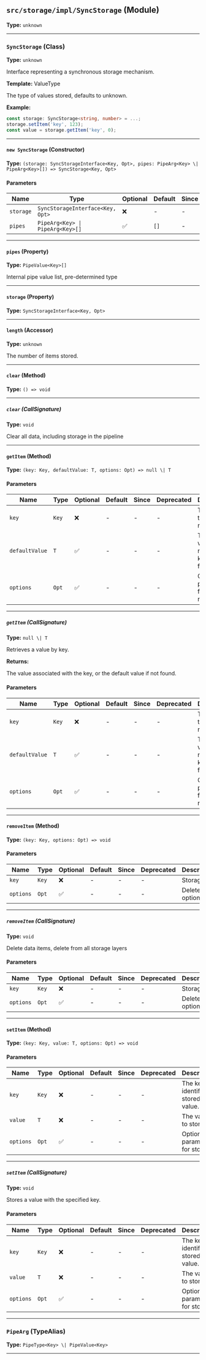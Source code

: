## `src/storage/impl/SyncStorage` (Module)

**Type:** `unknown`

---

### `SyncStorage` (Class)

**Type:** `unknown`

Interface representing a synchronous storage mechanism.

**Template:** ValueType

The type of values stored, defaults to unknown.

**Example:**

```typescript
const storage: SyncStorage<string, number> = ...;
storage.setItem('key', 123);
const value = storage.getItem('key', 0);
```

---

#### `new SyncStorage` (Constructor)

**Type:** `(storage: SyncStorageInterface<Key, Opt>, pipes: PipeArg<Key> \| PipeArg<Key>[]) => SyncStorage<Key, Opt>`

#### Parameters

| Name      | Type                             | Optional | Default | Since | Deprecated | Description |
| --------- | -------------------------------- | -------- | ------- | ----- | ---------- | ----------- |
| `storage` | `SyncStorageInterface<Key, Opt>` | ❌       | -       | -     | -          |             |
| `pipes`   | `PipeArg<Key> \| PipeArg<Key>[]` | ✅       | `[]`    | -     | -          |             |

---

#### `pipes` (Property)

**Type:** `PipeValue<Key>[]`

Internal pipe value list, pre-determined type

---

#### `storage` (Property)

**Type:** `SyncStorageInterface<Key, Opt>`

---

#### `length` (Accessor)

**Type:** `unknown`

The number of items stored.

---

#### `clear` (Method)

**Type:** `() => void`

---

##### `clear` (CallSignature)

**Type:** `void`

Clear all data, including storage in the pipeline

---

#### `getItem` (Method)

**Type:** `(key: Key, defaultValue: T, options: Opt) => null \| T`

#### Parameters

| Name           | Type  | Optional | Default | Since | Deprecated | Description                                          |
| -------------- | ----- | -------- | ------- | ----- | ---------- | ---------------------------------------------------- |
| `key`          | `Key` | ❌       | -       | -     | -          | The key of the value to retrieve.                    |
| `defaultValue` | `T`   | ✅       | -       | -     | -          | The default value to return if the key is not found. |
| `options`      | `Opt` | ✅       | -       | -     | -          | Optional parameters for retrieval.                   |

---

##### `getItem` (CallSignature)

**Type:** `null \| T`

Retrieves a value by key.

**Returns:**

The value associated with the key, or the default value if not found.

#### Parameters

| Name           | Type  | Optional | Default | Since | Deprecated | Description                                          |
| -------------- | ----- | -------- | ------- | ----- | ---------- | ---------------------------------------------------- |
| `key`          | `Key` | ❌       | -       | -     | -          | The key of the value to retrieve.                    |
| `defaultValue` | `T`   | ✅       | -       | -     | -          | The default value to return if the key is not found. |
| `options`      | `Opt` | ✅       | -       | -     | -          | Optional parameters for retrieval.                   |

---

#### `removeItem` (Method)

**Type:** `(key: Key, options: Opt) => void`

#### Parameters

| Name      | Type  | Optional | Default | Since | Deprecated | Description    |
| --------- | ----- | -------- | ------- | ----- | ---------- | -------------- |
| `key`     | `Key` | ❌       | -       | -     | -          | Storage key    |
| `options` | `Opt` | ✅       | -       | -     | -          | Delete options |

---

##### `removeItem` (CallSignature)

**Type:** `void`

Delete data items, delete from all storage layers

#### Parameters

| Name      | Type  | Optional | Default | Since | Deprecated | Description    |
| --------- | ----- | -------- | ------- | ----- | ---------- | -------------- |
| `key`     | `Key` | ❌       | -       | -     | -          | Storage key    |
| `options` | `Opt` | ✅       | -       | -     | -          | Delete options |

---

#### `setItem` (Method)

**Type:** `(key: Key, value: T, options: Opt) => void`

#### Parameters

| Name      | Type  | Optional | Default | Since | Deprecated | Description                           |
| --------- | ----- | -------- | ------- | ----- | ---------- | ------------------------------------- |
| `key`     | `Key` | ❌       | -       | -     | -          | The key to identify the stored value. |
| `value`   | `T`   | ❌       | -       | -     | -          | The value to store.                   |
| `options` | `Opt` | ✅       | -       | -     | -          | Optional parameters for storage.      |

---

##### `setItem` (CallSignature)

**Type:** `void`

Stores a value with the specified key.

#### Parameters

| Name      | Type  | Optional | Default | Since | Deprecated | Description                           |
| --------- | ----- | -------- | ------- | ----- | ---------- | ------------------------------------- |
| `key`     | `Key` | ❌       | -       | -     | -          | The key to identify the stored value. |
| `value`   | `T`   | ❌       | -       | -     | -          | The value to store.                   |
| `options` | `Opt` | ✅       | -       | -     | -          | Optional parameters for storage.      |

---

### `PipeArg` (TypeAlias)

**Type:** `PipeType<Key> \| PipeValue<Key>`

---
